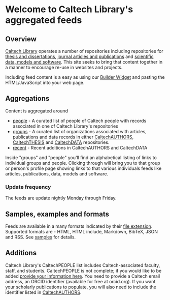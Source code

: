 
# Welcome to Caltech Library's aggregated feeds

## Overview

[Caltech Library](https://www.library.caltech.edu) operates a number of repositories including repositories for [thesis and dissertations](https://thesis.library.caltech.edu "CaltechTHESIS"), [journal articles and publications](https://authors.library.caltech.edu "CaltechAUTHORS") and [scientific data, models and software](https://data.caltech.edu "CaltechDATA"). This site seeks to bring that content together in a manner to encourage re-use in websites and projects.

Including feed content is a easy as using our [Builder Widget](widgets/builder-widget.html) and pasting the HTML/JavaScript into your web page.


## Aggregations

Content is aggregated around

+ [people](/people/) - A curated list of people of Caltech people with records associated in one of Caltech Library's repositories
+ [groups](/groups/) - A curated list of organizations associated with articles, publications and data records in either [CaltechAUTHORS](https://authors.library.caltech.edu), [CaltechTHESIS](https://thesis.library.caltech.edu)  and [CaltechDATA](https://data.caltech.edu) repositories.
+ [recent](/recent/) - Recent additions in CaltechAUTHORS and CaltechDATA

Inside "groups" and "people" you'll find an alphabetical listing of links to individual groups and people. Clicking through will bring you to that group or person's profile page showing links to that various individuals feeds like articles, publications, data, models and software. 

### Update frequency

The feeds are update nightly Monday through Friday.

## Samples, examples and formats

Feeds are available in a many formats indicated by their [file extension](formats-and-extensions.html "A list of file extensions and their formats").
Supported formats are - HTML, HTML include, Markdown, BibTeX, JSON and RSS. 
See [samples](/samples/ "A links to example content, code samples and formats") for details.

## Additions

Caltech Library's CaltechPEOPLE list includes Caltech-associated faculty,
staff, and students. CaltechPEOPLE is not complete; if you would like to 
be added [provide your information here](https://www.library.caltech.edu/CaltechPEOPLE/add). 
You need to provide a Caltech email address, 
an ORCID identifier (available for free at orcid.org). 
If you want your scholarly publications to populate, you will also need to
include the identifier listed in
[CaltechAUTHORS](https://authors.library.caltech.edu/view/person-az/).
